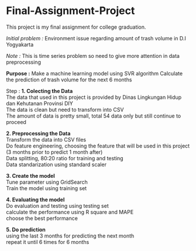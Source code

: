# Final-Assignment-Project
This project is my final assignment for college graduation.

*Initial problem :*
Environment issue regarding amount of trash volume in D.I Yogyakarta

*Note :*
This is time series problem so need to give more attention in data preprocessing

**Purpose :** 
Make a machine learning model using SVR algorithm
Calculate the prediction of trash volume for the next 6 months

Step :
**1. Colecting the Data** <br />
   The data that used in this project is provided by Dinas Lingkungan Hidup dan Kehutanan Provinsi DIY <br />
   The data is clean but need to transform into CSV <br />
   The amount of data is pretty small, total 54 data only but still continue to proceed <br />

**2. Preprocessing the Data** <br />
   Transform the data into CSV files <br />
   Do feature engineering, choosing the feature that will be used in this project (3 months prior to predict 1 month after) <br />
   Data splitting, 80:20 ratio for training and testing <br />
   Data standarization using standard scaler <br />

**3. Create the model** <br />
   Tune parameter using GridSearch <br />
   Train the model using training set <br />

**4. Evaluating the model** <br />
   Do evaluation and testing using testing set <br />
   calculate the performance using R square and MAPE <br />
   choose the best performance <br />

**5. Do prediction** <br />
   using the last 3 months for predicting the next month <br />
   repeat it until 6 times for 6 months <br />
   
